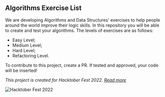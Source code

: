 ## Algorithms Exercise List

We are developing Algorithms and Data Structures' exercises to help people around the world improve their logic skills. In this repository you will be able to create and test your algorithms. The levels of exercises are as follows:

 - Easy Level;
 - Medium Level;
 - Hard Level;
 - Refactoring Level.

To contribute to this project, create a PR. If tested and approved, your code will be inserted!

*This project is created for Hacktober Fest 2022. [Read more](https://hacktoberfest.com/)*

![Hacktober Fest 2022](https://hacktoberfest.com/_next/static/media/opengraph.da6e44c0.png)